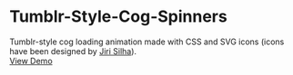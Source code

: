 Tumblr-Style-Cog-Spinners
=========================

Tumblr-style cog loading animation made with CSS and SVG icons (icons have been designed by <a href="https://dribbble.com/shots/1631956-Settings-Icons-PSD">Jiri Silha</a>).
<br>
<a href="http://pasqualevitiello.github.io/Tumblr-Style-Cog-Spinners/">View Demo</a>
